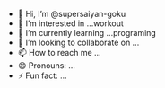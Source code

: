 - 👋 Hi, I’m @supersaiyan-goku
- 👀 I’m interested in ...workout
- 🌱 I’m currently learning ...programing
- 💞️ I’m looking to collaborate on ...
- 📫 How to reach me ...
- 😄 Pronouns: ...
- ⚡ Fun fact: ...

<!---
supersaiyan-goku/supersaiyan-goku is a ✨ special ✨ repository because its `README.md` (this file) appears on your GitHub profile.
You can click the Preview link to take a look at your changes.
--->
